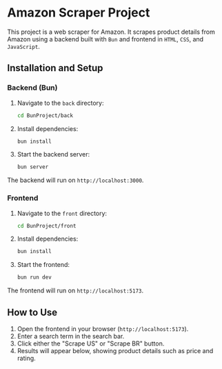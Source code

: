 # Amazon Scraper Project

This project is a web scraper for Amazon. It scrapes product details from Amazon using a backend built with `Bun` and frontend in `HTML`, `CSS`, and `JavaScript`.

## Installation and Setup

### Backend (Bun)

1. Navigate to the `back` directory:

    ```bash
    cd BunProject/back
    ```

2. Install dependencies:

    ```bash
    bun install
    ```

3. Start the backend server:

    ```bash
    bun server
    ```

The backend will run on `http://localhost:3000`.

### Frontend

1. Navigate to the `front` directory:

    ```bash
    cd BunProject/front
    ```

2. Install dependencies:

    ```bash
    bun install
    ```

3. Start the frontend:

    ```bash
    bun run dev
    ```

The frontend will run on `http://localhost:5173`.

## How to Use

1. Open the frontend in your browser (`http://localhost:5173`).
2. Enter a search term in the search bar.
3. Click either the "Scrape US" or "Scrape BR" button.
4. Results will appear below, showing product details such as price and rating.
